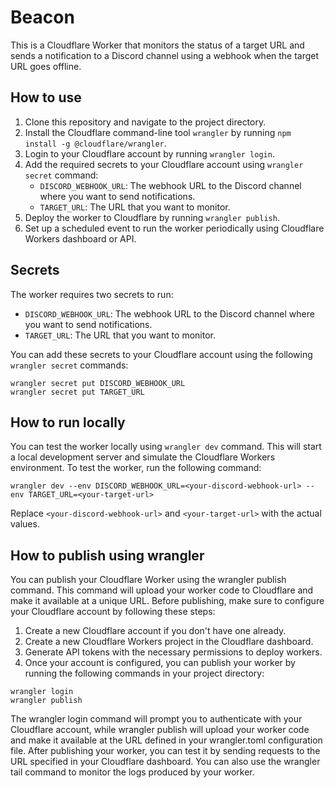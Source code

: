 # Beacon
This is a Cloudflare Worker that monitors the status of a target URL and sends a notification to a Discord channel using a webhook when the target URL goes offline. 

## How to use
1. Clone this repository and navigate to the project directory.
2. Install the Cloudflare command-line tool `wrangler` by running `npm install -g @cloudflare/wrangler`.
3. Login to your Cloudflare account by running `wrangler login`.
4. Add the required secrets to your Cloudflare account using `wrangler secret` command:
   - `DISCORD_WEBHOOK_URL`: The webhook URL to the Discord channel where you want to send notifications.
   - `TARGET_URL`: The URL that you want to monitor.
5. Deploy the worker to Cloudflare by running `wrangler publish`.
6. Set up a scheduled event to run the worker periodically using Cloudflare Workers dashboard or API.

## Secrets
The worker requires two secrets to run:

- `DISCORD_WEBHOOK_URL`: The webhook URL to the Discord channel where you want to send notifications.
- `TARGET_URL`: The URL that you want to monitor.

You can add these secrets to your Cloudflare account using the following `wrangler secret` commands:

```
wrangler secret put DISCORD_WEBHOOK_URL
wrangler secret put TARGET_URL
```

## How to run locally
You can test the worker locally using `wrangler dev` command.
This will start a local development server and simulate the Cloudflare Workers environment. To test the worker, run the following command:
```
wrangler dev --env DISCORD_WEBHOOK_URL=<your-discord-webhook-url> --env TARGET_URL=<your-target-url>
```
Replace `<your-discord-webhook-url>` and `<your-target-url>` with the actual values.

## How to publish using wrangler
You can publish your Cloudflare Worker using the wrangler publish command. This command will upload your worker code to Cloudflare and make it available at a unique URL.
Before publishing, make sure to configure your Cloudflare account by following these steps:

1. Create a new Cloudflare account if you don't have one already.
2. Create a new Cloudflare Workers project in the Cloudflare dashboard.
3. Generate API tokens with the necessary permissions to deploy workers.
4. Once your account is configured, you can publish your worker by running the following commands in your project directory:
```
wrangler login
wrangler publish
```
The wrangler login command will prompt you to authenticate with your Cloudflare account, while wrangler publish will upload your worker code and make it available at the URL defined in your wrangler.toml configuration file.
After publishing your worker, you can test it by sending requests to the URL specified in your Cloudflare dashboard. You can also use the wrangler tail command to monitor the logs produced by your worker.
